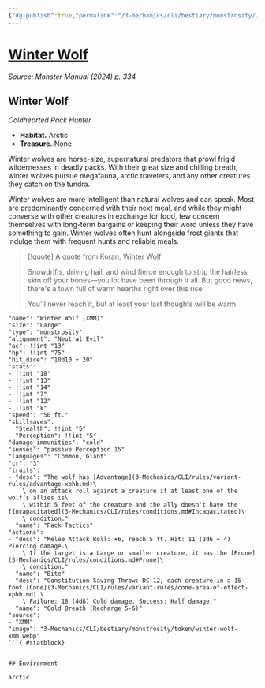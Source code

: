 ```yaml
---
{"dg-publish":true,"permalink":"/3-mechanics/cli/bestiary/monstrosity/winter-wolf-xmm/","tags":["ttrpg-cli/compendium/src/5e/xmm","ttrpg-cli/monster/cr/3","ttrpg-cli/monster/environment/arctic","ttrpg-cli/monster/size/large","ttrpg-cli/monster/type/monstrosity"],"noteIcon":""}
---
```


# [Winter Wolf](3-Mechanics\CLI\bestiary\monstrosity/winter-wolf-xmm.md)
*Source: Monster Manual (2024) p. 334*  

## Winter Wolf

*Coldhearted Pack Hunter*

- **Habitat.** Arctic  
- **Treasure.** None  

Winter wolves are horse-size, supernatural predators that prowl frigid wildernesses in deadly packs. With their great size and chilling breath, winter wolves pursue megafauna, arctic travelers, and any other creatures they catch on the tundra.

Winter wolves are more intelligent than natural wolves and can speak. Most are predominantly concerned with their next meal, and while they might converse with other creatures in exchange for food, few concern themselves with long-term bargains or keeping their word unless they have something to gain. Winter wolves often hunt alongside frost giants that indulge them with frequent hunts and reliable meals.

> [!quote] A quote from Koran, Winter Wolf  
> 
> Snowdrifts, driving hail, and wind fierce enough to strip the hairless skin off your bones—you lot have been through it all. But good news, there's a town full of warm hearths right over this rise.
> 
> You'll never reach it, but at least your last thoughts will be warm.


```statblock
"name": "Winter Wolf (XMM)"
"size": "Large"
"type": "monstrosity"
"alignment": "Neutral Evil"
"ac": !!int "13"
"hp": !!int "75"
"hit_dice": "10d10 + 20"
"stats":
- !!int "18"
- !!int "13"
- !!int "14"
- !!int "7"
- !!int "12"
- !!int "8"
"speed": "50 ft."
"skillsaves":
  "Stealth": !!int "5"
  "Perception": !!int "5"
"damage_immunities": "cold"
"senses": "passive Perception 15"
"languages": "Common, Giant"
"cr": "3"
"traits":
- "desc": "The wolf has [Advantage](3-Mechanics/CLI/rules/variant-rules/advantage-xphb.md)\
    \ on an attack roll against a creature if at least one of the wolf's allies is\
    \ within 5 feet of the creature and the ally doesn't have the [Incapacitated](3-Mechanics/CLI/rules/conditions.md#Incapacitated)\
    \ condition."
  "name": "Pack Tactics"
"actions":
- "desc": "Melee Attack Roll: +6, reach 5 ft. Hit: 11 (2d6 + 4) Piercing damage.\
    \ If the target is a Large or smaller creature, it has the [Prone](3-Mechanics/CLI/rules/conditions.md#Prone)\
    \ condition."
  "name": "Bite"
- "desc": "Constitution Saving Throw: DC 12, each creature in a 15-foot [Cone](3-Mechanics/CLI/rules/variant-rules/cone-area-of-effect-xphb.md).\
    \ Failure: 18 (4d8) Cold damage. Success: Half damage."
  "name": "Cold Breath (Recharge 5-6)"
"source":
- "XMM"
"image": "3-Mechanics/CLI/bestiary/monstrosity/token/winter-wolf-xmm.webp"
```{ #statblock}


## Environment

arctic